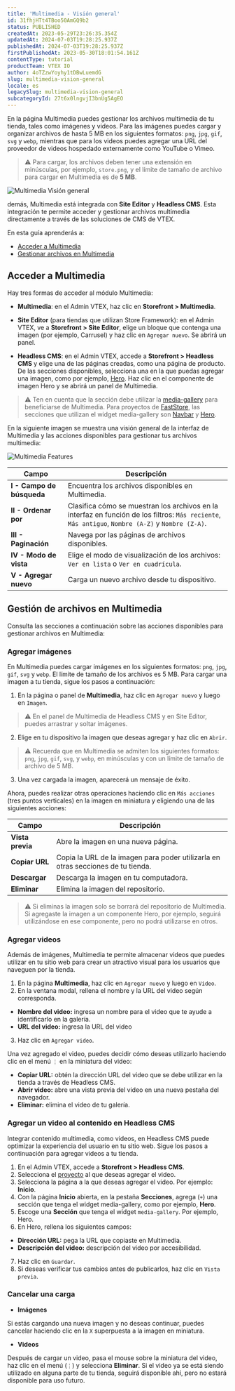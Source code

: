 ```yaml
---
title: 'Multimedia - Visión general'
id: 31fhjHTt4TBoo50AmGQ9b2
status: PUBLISHED
createdAt: 2023-05-29T23:26:35.354Z
updatedAt: 2024-07-03T19:28:25.937Z
publishedAt: 2024-07-03T19:28:25.937Z
firstPublishedAt: 2023-05-30T18:01:54.161Z
contentType: tutorial
productTeam: VTEX IO
author: 4oTZzwYoyhy1tDBwLuemdG
slug: multimedia-vision-general
locale: es
legacySlug: multimedia-vision-general
subcategoryId: 27t6x0lngvjI3bnUg5AgEO
---
```


En la página Multimedia puedes gestionar los archivos multimedia de tu tienda, tales como imágenes y videos. Para las imágenes puedes cargar y organizar archivos de hasta 5 MB en los siguientes formatos: `png`, `jpg`, `gif`, `svg` y `webp`, mientras que para los videos puedes agregar una URL del proveedor de videos hospedado externamente como YouTube o Vimeo.

>⚠️ Para cargar, los archivos deben tener una extensión en minúsculas, por ejemplo, `store.png`, y el límite de tamaño de archivo para cargar en Multimedia es de **5 MB**.

![Multimedia Visión general](//images.ctfassets.net/alneenqid6w5/3HL6n5pBx5OpIyJMmPccuZ/4b7fca26bb4f3b1f72d3a6fff9eca887/es-multimedia-overview.png)

demás, Multimedia está integrada con **Site Editor** y **Headless CMS**. Esta integración te permite acceder y gestionar archivos multimedia directamente a través de las soluciones de CMS de VTEX.

En esta guía aprenderás a:

- [Acceder a Multimedia](#acceder-a-multimedia)
- [Gestionar archivos en Multimedia](#gestion-de-archivos-en-multimedia)

## Acceder a Multimedia
Hay tres formas de acceder al módulo Multimedia:

- **Multimedia**: en el Admin VTEX, haz clic en **Storefront > Multimedia**. 

- **Site Editor** (para tiendas que utilizan Store Framework): en el Admin VTEX, ve a **Storefront > Site Editor**, elige un bloque que contenga una imagen (por ejemplo, Carrusel) y haz clic en `Agregar nuevo`.  Se abrirá un panel.

- **Headless CMS**: en el Admin VTEX, accede a **Storefront > Headless CMS** y elige una de las páginas creadas, como una página de producto. De las secciones disponibles, selecciona una en la que puedas agregar una imagen, como por ejemplo, [Hero](https://developers.vtex.com/docs/guides/faststore/organisms-hero). Haz clic en el componente de imagen Hero y se abrirá un panel de Multimedia.

>⚠️ Ten en cuenta que la sección debe utilizar la [media-gallery](https://developers.vtex.com/docs/guides/faststore/headless-cms-3-adding-content-types-and-sections#step-3-adding-sections-to-the-headless-cms) para beneficiarse de Multimedia. Para proyectos de [FastStore](https://developers.vtex.com/docs/guides/faststore/docs-what-is-faststore), las secciones que utilizan el widget media-gallery son [Navbar](https://developers.vtex.com/docs/guides/faststore/organisms-navbar) y [Hero](https://developers.vtex.com/docs/guides/faststore/organisms-hero).

En la siguiente imagen se muestra una visión general de la interfaz de Multimedia y las acciones disponibles para gestionar tus archivos multimedia:

![Multimedia Features](//images.ctfassets.net/alneenqid6w5/2teyzkUy2zP5vjMLPxlXgD/db95f45451326e0664992cefa1cd8a6f/es-multimedia-features.png)

| Campo | Descripción |
| ---------- | ------------- |
| **I - Campo de búsqueda** | Encuentra los archivos disponibles en Multimedia. |
| **II - Ordenar por** | Clasifica cómo se muestran los archivos en la interfaz en función de los filtros: `Más reciente`, `Más antiguo`, `Nombre (A-Z)` y `Nombre (Z-A)`. |
| **III - Paginación** | Navega por las páginas de archivos disponibles. |
| **IV - Modo de vista** |	Elige el modo de visualización de los archivos: `Ver en lista` o `Ver en cuadrícula`. |
| **V - Agregar nuevo** | Carga un nuevo archivo desde tu dispositivo. |

## Gestión de archivos en Multimedia
Consulta las secciones a continuación sobre las acciones disponibles para gestionar archivos en Multimedia:

### Agregar imágenes

En Multimedia puedes cargar imágenes en los siguientes formatos: `png`, `jpg`, `gif`, `svg` y `webp`. El límite de tamaño de los archivos es 5 MB. Para cargar una imagen a tu tienda, sigue los pasos a continuación:

1. En la página o panel de **Multimedia**, haz clic en `Agregar nuevo` y luego en `Imagen`.

>⚠️ En el panel de Multimedia de Headless CMS y en Site Editor, puedes arrastrar y soltar imágenes.

2. Elige en tu dispositivo la imagen que deseas agregar y haz clic en `Abrir`.

>⚠️ Recuerda que en Multimedia se admiten los siguientes formatos: `png`, `jpg`, `gif`, `svg`, y `webp`, en minúsculas y con un límite de tamaño de archivo de 5 MB.

3. Una vez cargada la imagen, aparecerá un mensaje de éxito. 

Ahora, puedes realizar otras operaciones haciendo clic en `Más acciones` (tres puntos verticales) en la imagen en miniatura y eligiendo una de las siguientes acciones:

| Campo | Descripción |
| ---------- | ------------- |
| **Vista previa** | Abre la imagen en una nueva página. |
| **Copiar URL** | Copia la URL de la imagen para poder utilizarla en otras secciones de tu tienda. |
| **Descargar** | Descarga la imagen en tu computadora. |
| **Eliminar** |	Elimina la imagen del repositorio. |

>⚠️ Si eliminas la imagen solo se borrará del repositorio de Multimedia. Si agregaste la imagen a un componente Hero, por ejemplo, seguirá utilizándose en ese componente, pero no podrá utilizarse en otros.

### Agregar videos
Además de imágenes, Multimedia te permite almacenar videos que puedes utilizar en tu sitio web para crear un atractivo visual para los usuarios que naveguen por la tienda.

1. En la página **Multimedia**, haz clic en `Agregar nuevo` y luego en `Video`.
2. En la ventana modal, rellena el nombre y la URL del video según corresponda.

- **Nombre del video:** ingresa un nombre para el video que te ayude a identificarlo en la galería.
- **URL del video:** ingresa la URL del video

3. Haz clic en `Agregar video`.

Una vez agregado el video, puedes decidir cómo deseas utilizarlo haciendo clic en el menú `⋮` en la miniatura del video:

- **Copiar URL:** obtén la dirección URL del video que se debe utilizar en la tienda a través de Headless CMS.
- **Abrir video:** abre una vista previa del video en una nueva pestaña del navegador.
- **Eliminar:** elimina el video de tu galería.

### Agregar un video al contenido en Headless CMS

Integrar contenido multimedia, como videos, en Headless CMS puede optimizar la experiencia del usuario en tu sitio web. Sigue los pasos a continuación para agregar videos a tu tienda.

1. En el Admin VTEX, accede a **Storefront > Headless CMS**.
2. Selecciona el [proyecto](https://help.vtex.com/es/tutorial/managing-projects--42IpDFqTVTESH8DCypJMPM) al que deseas agregar el video.
3. Selecciona la página a la que deseas agregar el video. Por ejemplo: **Inicio**.
4. Con la página **Inicio** abierta, en la pestaña **Secciones**, agrega (`+`) una sección que tenga el widget media-gallery, como por ejemplo, **Hero**.
5. Escoge una **Sección** que tenga el widget `media-gallery`. Por ejemplo, Hero.
6. En Hero, rellena los siguientes campos:

- **Dirección URL:** pega la URL que copiaste en Multimedia.
- **Descripción del video:** descripción del video por accesibilidad.

7. Haz clic en `Guardar`.
8. Si deseas verificar tus cambios antes de publicarlos, haz clic en `Vista previa`.

### Cancelar una carga

- **Imágenes**

Si estás cargando una nueva imagen y no deseas continuar, puedes cancelar haciendo clic en la `X` superpuesta a la imagen en miniatura.

- **Videos**

Después de cargar un video, pasa el mouse sobre la miniatura del video, haz clic en el menú (`⋮`) y selecciona **Eliminar**. Si el video ya se está siendo utilizado en alguna parte de tu tienda, seguirá disponible ahí, pero no estará disponible para uso futuro.
